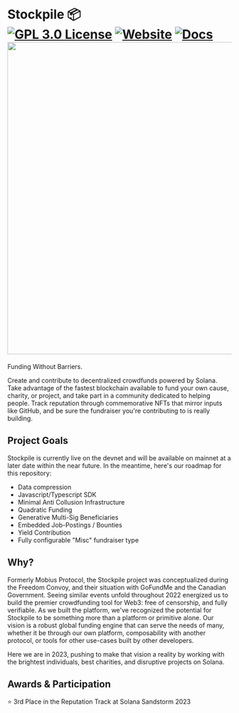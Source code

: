 # Stockpile	:package: <br> [![GPL 3.0 License](https://img.shields.io/badge/license-GPL3.0-orange.svg)](https://opensource.org/license/gpl-3-0/) <a href="https://stockpile.pro" target="blank">[![Website](https://img.shields.io/badge/Website-orange.svg)](https://stockpile.pro)</a> <a href="https://stockpile.pro" target="blank"> [![Docs](https://img.shields.io/badge/Docs-orange.svg)](https://docs.stockpile.pro)</a> <br> <img align="center" src="https://i.imgur.com/nmjGxMB.png" width="700">

Funding Without Barriers. 

Create and contribute to decentralized crowdfunds powered by Solana. Take advantage of the fastest blockchain available to fund your own cause, charity, or project, and take part in a community dedicated to helping people. Track reputation through commemorative NFTs that mirror inputs like GitHub, and be sure the fundraiser you're contributing to is really building.

## Project Goals

Stockpile is currently live on the devnet and will be available on mainnet at a later date within the near future. In the meantime, here's our roadmap for this repository:

- Data compression
- Javascript/Typescript SDK
- Minimal Anti Collusion Infrastructure
- Quadratic Funding
- Generative Multi-Sig Beneficiaries
- Embedded Job-Postings / Bounties
- Yield Contribution
- Fully configurable "Misc" fundraiser type

## Why?

Formerly Mobius Protocol, the Stockpile project was conceptualized during the Freedom Convoy, and their situation with GoFundMe and the Canadian Government. Seeing similar events unfold throughout 2022 energized us to build the premier crowdfunding tool for Web3: free of censorship, and fully verifiable. As we built the platform, we've recognized the potential for Stockpile to be something more than a platform or primitive alone. Our vision is a robust global funding engine that can serve the needs of many, whether it be through our own platform, composability with another protocol, or tools for other use-cases built by other developers.

Here we are in 2023, pushing to make that vision a reality by working with the brightest individuals, best charities, and disruptive projects on Solana. 

## Awards & Participation

:star: 3rd Place in the Reputation Track at Solana Sandstorm 2023
